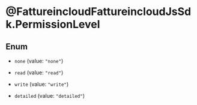 # @FattureincloudFattureincloudJsSdk.PermissionLevel

## Enum


* `none` (value: `"none"`)

* `read` (value: `"read"`)

* `write` (value: `"write"`)

* `detailed` (value: `"detailed"`)


